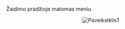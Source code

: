 Žaidimo pradžioje matomas meniu
<p align="center">
  <img src="https://github.com/battleships-ktu/battleships/assets/81369748/4601cdbe-9dc2-4bc3-becc-8ba55292371f" alt="Paveikslėlis1">
</p>



